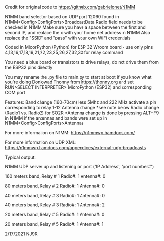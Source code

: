 Credit for original code to https://github.com/gabrielonet/N1MM

N1MM band selector based on UDP port 12060 found in N1MM>Config>ConfigPorts>BroadcastData
Radio field needs to be checked in N1MM 
Make sure you have a space between the first and second IP, and replace the x with your home net address in N1MM
Also replace the "SSID" and "pass" with your own WiFi credentials

Coded in MicorPython (Python) for ESP 32 Wroom board - use only pins 4,13,16,17,18,19,21,22,23,25,26,27,32,33 for relay command

You need a blue board or transistors to drive relays, do not drive them from the ESP32 pins directly

You may rename the .py file to main.py to start at boot if you know what you're doing
Donlowad Thonny from https://thonny.org and set RUN>SELECT INTERPRETER> MicroPython (ESP32) and corresponding COM port


Features: 
Band change (160-70cm) less 5Mhz and 222 MHz  activate a pin corresponding to relay 1-12
Antenna change  *see note below
Radio change (Radio1 vs. Radio2) for SO2R
*Antenna change is done by pressing ALT+F9 in N1MM if the antennas and bands were set up in N1MM>Config>ConfigPorts>Antennas

For more information on N1MM:  https://n1mmwp.hamdocs.com/

For more information on UDP XML: https://n1mmwp.hamdocs.com/appendices/external-udp-broadcasts

Typical output:

N1MM UDP server up and listening on port ('IP Address', 'port number#')

160 meters band, Relay # 1 Radio#: 1 Antenna#: 0

80 meters band, Relay # 2 Radio#: 1 Antenna#: 0

40 meters band, Relay # 3 Radio#: 1 Antenna#: 0

40 meters band, Relay # 3 Radio#: 1 Antenna#: 2

20 meters band, Relay # 5 Radio#: 1 Antenna#: 0

20 meters band, Relay # 5 Radio#: 1 Antenna#: 1

2/17/2021 NJ9R
